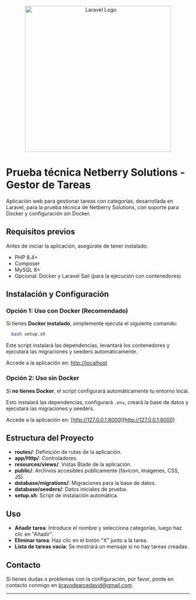 <p align="center"><a href="https://laravel.com" target="_blank"><img src="https://raw.githubusercontent.com/laravel/art/master/logo-lockup/5%20SVG/2%20CMYK/1%20Full%20Color/laravel-logolockup-cmyk-red.svg" width="400" alt="Laravel Logo"></a></p>

# Prueba técnica Netberry Solutions - Gestor de Tareas

Aplicación web para gestionar tareas con categorías, desarrollada en Laravel, para la prueba técnica de Netberry Solutions, con soporte para Docker y configuración sin Docker.

## Requisitos previos

Antes de iniciar la aplicación, asegúrate de tener instalado:

- PHP 8.4+
- Composer
- MySQL 8+
- Opcional: Docker y Laravel Sail (para la ejecución con contenedores)

## Instalación y Configuración

### Opción 1: Uso con Docker (Recomendado)

Si tienes **Docker instalado**, simplemente ejecuta el siguiente comando:

```bash
  bash setup.sh
```

Este script instalará las dependencias, levantará los contenedores y ejecutará las migraciones y seeders automáticamente.

Accede a la aplicación en: [http://localhost](http://localhost)

### Opción 2: Uso sin Docker

Si **no tienes Docker**, el script configurará automáticamente tu entorno local.

Esto instalará las dependencias, configurará `.env`, creará la base de datos y ejecutará las migraciones y seeders.

Accede a la aplicación en: [http://127.0.0.1:8000](http://127.0.0.1:8000)

## Estructura del Proyecto

- **routes/**: Definición de rutas de la aplicación.
- **app/Http/**: Controladores.
- **resources/views/**: Vistas Blade de la aplicación.
- **public/**: Archivos accesibles públicamente (favicon, imágenes, CSS, JS).
- **database/migrations/**: Migraciones para la base de datos.
- **database/seeders/**: Datos iniciales de prueba.
- **setup.sh**: Script de instalación automática.

## Uso

- **Añadir tarea**: Introduce el nombre y selecciona categorías, luego haz clic en "Añadir".
- **Eliminar tarea**: Haz clic en el botón "X" junto a la tarea.
- **Lista de tareas vacía**: Se mostrará un mensaje si no hay tareas creadas.

## Contacto

Si tienes dudas o problemas con la configuración, por favor, ponte en contacto conmigo en bravodearcedavid@gmail.com.

---
